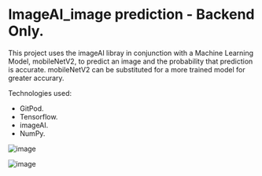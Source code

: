 # ImageAI_image prediction - Backend Only.

This project uses the imageAI libray in conjunction with a Machine Learning Model, mobileNetV2, to predict an image and the probability that prediction is accurate. mobileNetV2 can be substituted for a more trained model for greater accurary. 

Technologies used:
  * GitPod.
  * Tensorflow.
  * imageAI.
  * NumPy. 
  
  
![image](https://user-images.githubusercontent.com/89990638/160499362-1d31c4d3-0b52-44b5-8f17-c7666ec242ff.png)

![image](https://user-images.githubusercontent.com/89990638/160499747-be50dee3-34cf-4920-9802-ea9b1e5bfc25.png)

